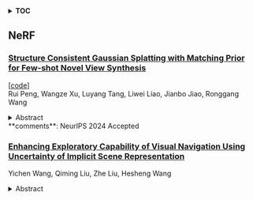 <details>
  <summary><b>TOC</b></summary>
  <ol>
    <li><a href=#nerf>NeRF</a></li>
      <ul>
        <li><a href=#Structure-Consistent-Gaussian-Splatting-with-Matching-Prior-for-Few-shot-Novel-View-Synthesis>Structure Consistent Gaussian Splatting with Matching Prior for Few-shot Novel View Synthesis</a></li>
        <li><a href=#Enhancing-Exploratory-Capability-of-Visual-Navigation-Using-Uncertainty-of-Implicit-Scene-Representation>Enhancing Exploratory Capability of Visual Navigation Using Uncertainty of Implicit Scene Representation</a></li>
      </ul>
    </li>
  </ol>
</details>

## NeRF  

### [Structure Consistent Gaussian Splatting with Matching Prior for Few-shot Novel View Synthesis](http://arxiv.org/abs/2411.03637)  
[[code](https://github.com/prstrive/scgaussian)]  
Rui Peng, Wangze Xu, Luyang Tang, Liwei Liao, Jianbo Jiao, Ronggang Wang  
<details>  
  <summary>Abstract</summary>  
  <ol>  
    Despite the substantial progress of novel view synthesis, existing methods, either based on the Neural Radiance Fields (NeRF) or more recently 3D Gaussian Splatting (3DGS), suffer significant degradation when the input becomes sparse. Numerous efforts have been introduced to alleviate this problem, but they still struggle to synthesize satisfactory results efficiently, especially in the large scene. In this paper, we propose SCGaussian, a Structure Consistent Gaussian Splatting method using matching priors to learn 3D consistent scene structure. Considering the high interdependence of Gaussian attributes, we optimize the scene structure in two folds: rendering geometry and, more importantly, the position of Gaussian primitives, which is hard to be directly constrained in the vanilla 3DGS due to the non-structure property. To achieve this, we present a hybrid Gaussian representation. Besides the ordinary non-structure Gaussian primitives, our model also consists of ray-based Gaussian primitives that are bound to matching rays and whose optimization of their positions is restricted along the ray. Thus, we can utilize the matching correspondence to directly enforce the position of these Gaussian primitives to converge to the surface points where rays intersect. Extensive experiments on forward-facing, surrounding, and complex large scenes show the effectiveness of our approach with state-of-the-art performance and high efficiency. Code is available at https://github.com/prstrive/SCGaussian.  
  </ol>  
</details>  
**comments**: NeurIPS 2024 Accepted  
  
### [Enhancing Exploratory Capability of Visual Navigation Using Uncertainty of Implicit Scene Representation](http://arxiv.org/abs/2411.03487)  
Yichen Wang, Qiming Liu, Zhe Liu, Hesheng Wang  
<details>  
  <summary>Abstract</summary>  
  <ol>  
    In the context of visual navigation in unknown scenes, both "exploration" and "exploitation" are equally crucial. Robots must first establish environmental cognition through exploration and then utilize the cognitive information to accomplish target searches. However, most existing methods for image-goal navigation prioritize target search over the generation of exploratory behavior. To address this, we propose the Navigation with Uncertainty-driven Exploration (NUE) pipeline, which uses an implicit and compact scene representation, NeRF, as a cognitive structure. We estimate the uncertainty of NeRF and augment the exploratory ability by the uncertainty to in turn facilitate the construction of implicit representation. Simultaneously, we extract memory information from NeRF to enhance the robot's reasoning ability for determining the location of the target. Ultimately, we seamlessly combine the two generated abilities to produce navigational actions. Our pipeline is end-to-end, with the environmental cognitive structure being constructed online. Extensive experimental results on image-goal navigation demonstrate the capability of our pipeline to enhance exploratory behaviors, while also enabling a natural transition from the exploration to exploitation phase. This enables our model to outperform existing memory-based cognitive navigation structures in terms of navigation performance.  
  </ol>  
</details>  
  
  



